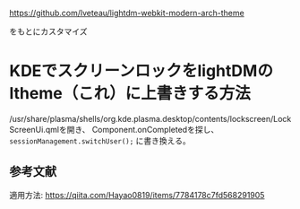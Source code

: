 https://github.com/lveteau/lightdm-webkit-modern-arch-theme

をもとにカスタマイズ


# KDEでスクリーンロックをlightDMのltheme（これ）に上書きする方法
/usr/share/plasma/shells/org.kde.plasma.desktop/contents/lockscreen/LockScreenUi.qmlを開き、
Component.onCompletedを探し、
`sessionManagement.switchUser();`
に書き換える。

## 参考文献
適用方法:
https://qiita.com/Hayao0819/items/7784178c7fd568291905